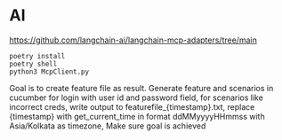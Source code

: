 # AI

https://github.com/langchain-ai/langchain-mcp-adapters/tree/main

```
poetry install 
poetry shell
python3 McpClient.py
```


Goal is to create feature file as result. Generate feature and scenarios in cucumber for login with user id and password field, for scenarios like incorrect creds, write output to featurefile_{timestamp}.txt, replace {timestamp} with get_current_time in format ddMMyyyyHHmmss with Asia/Kolkata as timezone, Make sure goal is achieved
